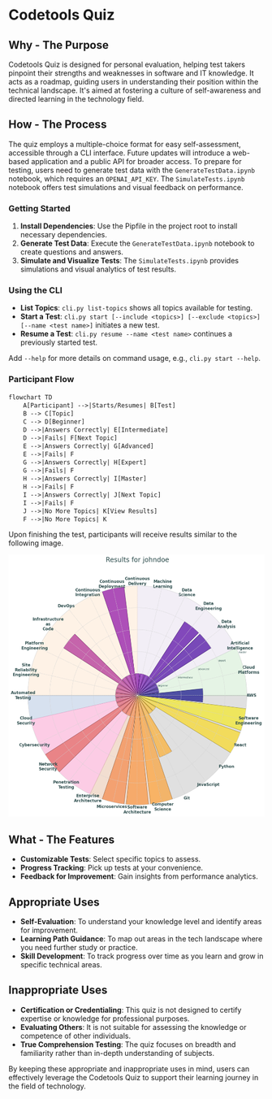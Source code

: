 # Codetools Quiz

## Why - The Purpose

Codetools Quiz is designed for personal evaluation, helping test takers pinpoint their strengths and weaknesses in software and IT knowledge. It acts as a roadmap, guiding users in understanding their position within the technical landscape. It's aimed at fostering a culture of self-awareness and directed learning in the technology field.

## How - The Process

The quiz employs a multiple-choice format for easy self-assessment, accessible through a CLI interface. Future updates will introduce a web-based application and a public API for broader access. To prepare for testing, users need to generate test data with the `GenerateTestData.ipynb` notebook, which requires an `OPENAI_API_KEY`. The `SimulateTests.ipynb` notebook offers test simulations and visual feedback on performance.

### Getting Started

1. **Install Dependencies**: Use the Pipfile in the project root to install necessary dependencies.
2. **Generate Test Data**: Execute the `GenerateTestData.ipynb` notebook to create questions and answers.
3. **Simulate and Visualize Tests**: The `SimulateTests.ipynb` provides simulations and visual analytics of test results.

### Using the CLI

- **List Topics**: `cli.py list-topics` shows all topics available for testing.
- **Start a Test**: `cli.py start [--include <topics>] [--exclude <topics>] [--name <test name>]` initiates a new test.
- **Resume a Test**: `cli.py resume --name <test name>` continues a previously started test.

Add `--help` for more details on command usage, e.g., `cli.py start --help`.

### Participant Flow

```mermaid
flowchart TD
    A[Participant] -->|Starts/Resumes| B[Test]
    B --> C[Topic]
    C --> D[Beginner]
    D -->|Answers Correctly| E[Intermediate]
    D -->|Fails| F[Next Topic]
    E -->|Answers Correctly| G[Advanced]
    E -->|Fails| F
    G -->|Answers Correctly| H[Expert]
    G -->|Fails| F
    H -->|Answers Correctly| I[Master]
    H -->|Fails| F
    I -->|Answers Correctly| J[Next Topic]
    I -->|Fails| F
    J -->|No More Topics| K[View Results]
    F -->|No More Topics| K

```

Upon finishing the test, participants will receive results similar to the following image.

![example result](example_result.png)

## What - The Features

- **Customizable Tests**: Select specific topics to assess.
- **Progress Tracking**: Pick up tests at your convenience.
- **Feedback for Improvement**: Gain insights from performance analytics.

## Appropriate Uses

- **Self-Evaluation**: To understand your knowledge level and identify areas for improvement.
- **Learning Path Guidance**: To map out areas in the tech landscape where you need further study or practice.
- **Skill Development**: To track progress over time as you learn and grow in specific technical areas.

## Inappropriate Uses

- **Certification or Credentialing**: This quiz is not designed to certify expertise or knowledge for professional purposes.
- **Evaluating Others**: It is not suitable for assessing the knowledge or competence of other individuals.
- **True Comprehension Testing**: The quiz focuses on breadth and familiarity rather than in-depth understanding of subjects.

By keeping these appropriate and inappropriate uses in mind, users can effectively leverage the Codetools Quiz to support their learning journey in the field of technology.